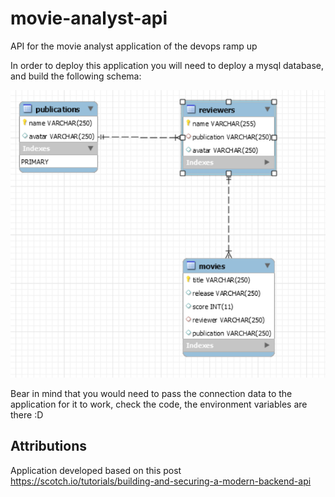 # movie-analyst-api
API for the movie analyst application of the devops ramp up

In order to deploy this application you will need to deploy a mysql database, and build the following schema:

![alt text](schema.png)


Bear in mind that you would need to pass the connection data to the application for it to work, check the code, the environment variables are there :D

## Attributions
Application developed based on this post https://scotch.io/tutorials/building-and-securing-a-modern-backend-api
